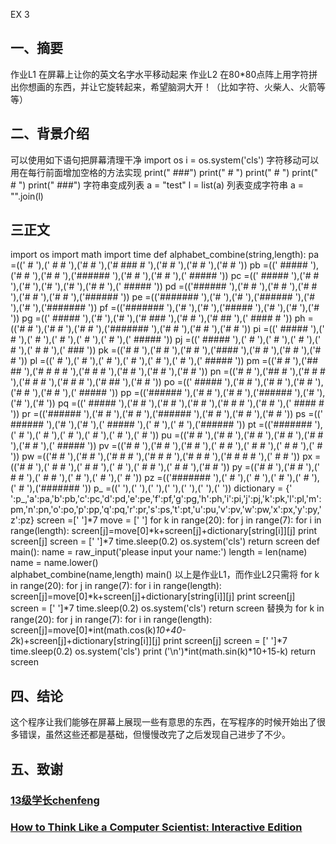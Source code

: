 EX 3

## 一、摘要 ##
作业L1 在屏幕上让你的英文名字水平移动起来
作业L2 在80*80点阵上用字符拼出你想画的东西，并让它旋转起来，希望脑洞大开！（比如字符、火柴人、火箭等等）
## 二、背景介绍 ##
可以使用如下语句把屏幕清理干净
import os
i = os.system('cls')
字符移动可以用在每行前面增加空格的方法实现
print("      ###")
print("     #   ")
print("     #   ")
print("     #   ")
print("      ###")
字符串变成列表
a = "test"
l = list(a)
列表变成字符串
a = "".join(l)
## 三正文 ##
import os
import math
import time
def alphabet_combine(string,length):
    pa =(('   #    '),(' #   #  '),('#     # '),('# ### # '),('#     # '),('#     # '),('#     # '))
    pb =((' #####  '),('#     # '),('#     # '),('######  '),('#     # '),('#     # '),(' #####  '))
    pc =((' #####  '),('#     # '),('#       '),('#       '),('#       '),('#     # '),(' #####  '))
    pd =(('######  '),('#     # '),('#     # '),('#     # '),('#     # '),('#     # '),('######  '))
    pe =(('####### '),('#       '),('#       '),('######  '),('#       '),('#       '),('####### ')) 
    pf =(('####### '),('#       '),('#       '),('#####   '),('#       '),('#       '),('#       '))
    pg =((' #####  '),('#       '),('#       '),('#   ### '),('#     # '),('#    ## '),(' #### # '))
    ph =(('#     # '),('#     # '),('#     # '),('####### '),('#     # '),('#     # '),('#     # '))
    pi =((' #####  '),('   #    '),('   #    '),('   #    '),('   #    '),('   #    '),(' #####  '))
    pj =(('  ##### '),('     #  '),('     #  '),('     #  '),('     #  '),(' #   #  '),('  ###   '))
    pk =(('#     # '),('#    #  '),('#   #   '),('####    '),('#   #   '),('#    #  '),('#     # '))
    pl =((' #      '),(' #      '),(' #      '),(' #      '),(' #      '),(' #      '),(' #####  '))
    pm =(('#     # '),('##   ## '),('# # # # '),('#  #  # '),('#     # '),('#     # '),('#     # ')) 
    pn =(('#     # '),('##    # '),('# #   # '),('#  #  # '),('#   # # '),('#    ## '),('#     # ')) 
    po =((' #####  '),('#     # '),('#     # '),('#     # '),('#     # '),('#     # '),(' #####  ')) 
    pp =(('######  '),('#     # '),('#     # '),('######  '),('#       '),('#       '),('#       ')) 
    pq =((' #####  '),('#     # '),('#     # '),('#     # '),('#   # # '),('#    #  '),(' #### # ')) 
    pr =(('######  '),('#     # '),('#     # '),('######  '),('#   #   '),('#    #  '),('#     # ')) 
    ps =((' ###### '),('#       '),('#       '),(' #####  '),('      # '),('      # '),('######  '))
    pt =(('####### '),('   #    '),('   #    '),('   #    '),('   #    '),('   #    '),('   #    ')) 
    pu =(('#     # '),('#     # '),('#     # '),('#     # '),('#     # '),('#     # '),(' #####  '))
    pv =(('#     # '),('#     # '),('#     # '),(' #   #  '),(' #   #  '),('  # #   '),('   #    '))
    pw =(('#     # '),('#     # '),('#  #  # '),('#  #  # '),('#  #  # '),('# # # # '),(' #   #  ')) 
    px =(('#     # '),(' #   #  '),('  # #   '),('   #    '),('  # #   '),(' #   #  '),('#     # ')) 
    py =(('#     # '),('#     # '),(' #   #  '),('  # #   '),('   #    '),('   #    '),('   #    '))
    pz =(('####### '),('     #  '),('    #   '),('   #    '),('  #     '),(' #      '),('####### '))
    p_ =(('        '),('        '),('        '),('        '),('        '),('        '),('        '))
    dictionary = {' ':p_,'a':pa,'b':pb,'c':pc,'d':pd,'e':pe,'f':pf,'g':pg,'h':ph,'i':pi,'j':pj,'k':pk,'l':pl,'m':pm,'n':pn,'o':po,'p':pp,'q':pq,'r':pr,'s':ps,'t':pt,'u':pu,'v':pv,'w':pw,'x':px,'y':py,'z':pz}
    screen =[' ']*7 
    move = [' ']
    for k in range(20):
        for j in range(7):
            for i in range(length):
                screen[j]=move[0]*k+screen[j]+dictionary[string[i]][j] 
            print screen[j]
            screen = [' ']*7
        time.sleep(0.2)
        os.system('cls')
    return screen
def main():
    name = raw_input('please input your name:')
    length = len(name)
    name = name.lower()       
    alphabet_combine(name,length)
main()
以上是作业L1，而作业L2只需将
for k in range(20):
        for j in range(7):
            for i in range(length):
                screen[j]=move[0]*k+screen[j]+dictionary[string[i]][j] 
            print screen[j]
            screen = [' ']*7
        time.sleep(0.2)
        os.system('cls')
    return screen
替换为
 for k in range(20):
        for j in range(7):
            for i in range(length):
                screen[j]=move[0]*int(math.cos(k)*10+40-2*k)+screen[j]+dictionary[string[i]][j]
            print screen[j]
            screen = [' ']*7
        time.sleep(0.2)
        os.system('cls')
        print ('\n')*int(math.sin(k)*10+15-k)
    return screen
## 四、结论 ##
这个程序让我们能够在屏幕上展现一些有意思的东西，在写程序的时候开始出了很多错误，虽然这些还都是基础，但慢慢改完了之后发现自己进步了不少。
## 五、致谢 ##
### [13级学长chenfeng](https://github.com/chenfeng2013301020145/computational-physics_N2013301020145/blob/master/Exercise/1st%20assignment.md)
### [How to Think Like a Computer Scientist: Interactive Edition](http://interactivepython.org/runestone/static/thinkcspy/index.html)
